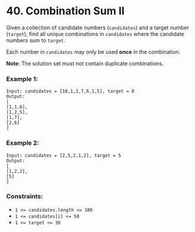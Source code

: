 # 40. Combination Sum II

Given a collection of candidate numbers (`candidates`) and a target number (`target`), find all unique combinations in `candidates` where the candidate numbers sum to `target`.

Each number in `candidates` may only be used **once** in the combination.

**Note**: The solution set must not contain duplicate combinations.

### Example 1:

```text
Input: candidates = [10,1,2,7,6,1,5], target = 8
Output: 
[
[1,1,6],
[1,2,5],
[1,7],
[2,6]
]
```

### Example 2:

```text
Input: candidates = [2,5,2,1,2], target = 5
Output: 
[
[1,2,2],
[5]
]
```

### Constraints:

- `1 <= candidates.length <= 100`
- `1 <= candidates[i] <= 50`
- `1 <= target <= 30`
